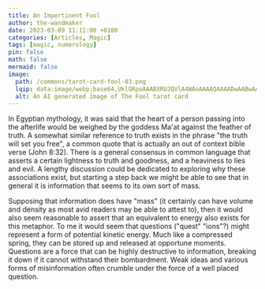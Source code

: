 ```yaml
---
title: An Impertinent Fool
author: the-wandmaker
date: 2023-03-09 11:11:00 +0100
categories: [Articles, Magic]
tags: [magic, numerology]
pin: false
math: false
mermaid: false
image:
  path: /commons/tarot-card-fool-03.png
  lqip: data:image/webp;base64,UklGRpoAAABXRUJQVlA4WAoAAAAQAAAADwAABwAAQUxQSDIAAAARL0AmbZurmr57yyIiqE8oiG0bejIYEQTgqiDA9vqnsUSI6H+oAERp2HZ65qP/VIAWAFZQOCBCAAAA8AEAnQEqEAAIAAVAfCWkAALp8sF8rgRgAP7o9FDvMCkMde9PK7euH5M1m6VWoDXf2FkP3BqV0ZYbO6NA/VFIAAAA
  alt: An AI generated image of The Fool tarot card
---
```


In Egyptian mythology, it was said that the heart of a person passing into the afterlife would be weighed by the goddess Ma'at against the feather of truth. A somewhat similar reference to truth exists in the phrase "the truth will set you free", a common quote that is actually an out of context bible verse (John 8:32). There is a general consensus in common language that asserts a certain lightness to truth and goodness, and a heaviness to lies and evil. A lengthy discussion could be dedicated to exploring why these associations exist, but starting a step back we might be able to see that in general it is information that seems to its own sort of mass.

Supposing that information does have "mass" (it certainly can have volume and density as most avid readers may be able to attest to), then it would also seem reasonable to assert that an equivalent to energy also exists for this metaphor. To me it would seem that questions ("quest" "ions"?) might represent a form of potential kinetic energy. Much like a compressed spring, they can be stored up and released at opportune moments. Questions are a force that can be highly destructive to information, breaking it down if it cannot withstand their bombardment. Weak ideas and various forms of misinformation often crumble under the force of a well placed question.
